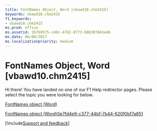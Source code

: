 ```yaml
---
title: FontNames Object, Word [vbawd10.chm2415]
keywords: vbawd10.chm2415
f1_keywords:
- vbawd10.chm2415
ms.prod: office
ms.assetid: 26769575-c49c-4762-8773-880387845e4b
ms.date: 06/08/2017
ms.localizationpriority: medium
---
```



# FontNames Object, Word [vbawd10.chm2415]

Hi there! You have landed on one of our F1 Help redirector pages. Please select the topic you were looking for below.

[FontNames object (Word)](https://msdn.microsoft.com/library/d3a9a52f-b441-ac63-3e12-25dbf1022f38%28Office.15%29.aspx)

[FontNames object (Word)0e7fd4e9-c377-44bf-7b44-620f0bf7a851](https://msdn.microsoft.com/library/0e7fd4e9-c377-44bf-7b44-620f0bf7a851%28Office.15%29.aspx)

[!include[Support and feedback](~/includes/feedback-boilerplate.md)]